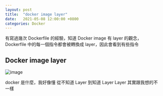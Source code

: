 ```yaml
---
layout: post
title:  "docker image layer"
date:   2021-05-08 12:00:00 +0800
categories: Docker
---
```


有寫過幾次 Dockerfile 的經驗，知道 Docker image 有 layer 的觀念，Dockerfile 中的每一個指令都會被轉換成 layer，因此會看到有些指令

## Docker image layer
![image](https://user-images.githubusercontent.com/4735444/125150737-c99e9000-e174-11eb-9a79-5200063dbbd9.png)

docker 是什麼，我好像懂
從不知道 Layer 到知道 Layer
Layer 其實跟我想的不一樣